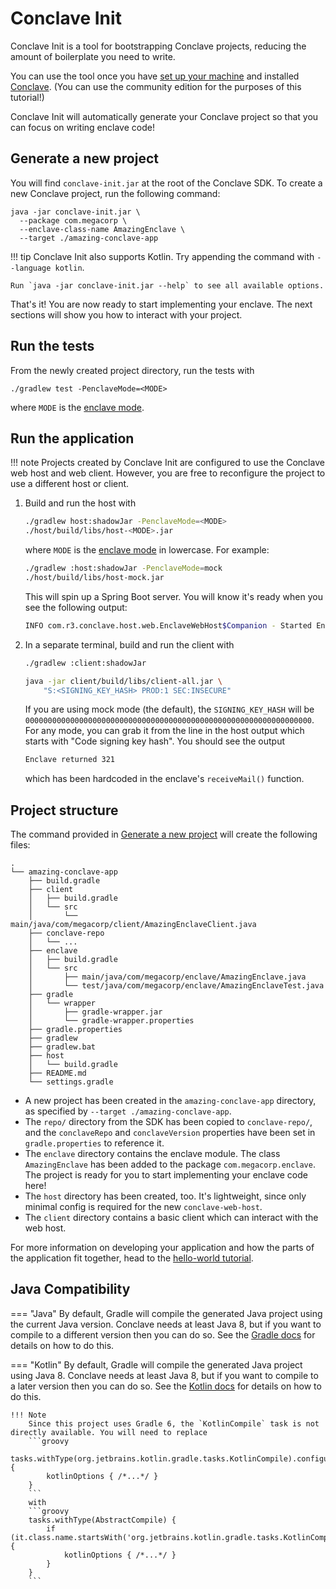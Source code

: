 # Conclave Init

Conclave Init is a tool for bootstrapping Conclave projects, reducing the amount of boilerplate you need to write.

You can use the tool once you have [set up your machine](system-requirements.md)
and installed [Conclave](https://conclave.net/get-conclave/). (You can use the community edition for the purposes of
this tutorial!)

Conclave Init will automatically generate your Conclave project so that you can focus on writing enclave code!

## Generate a new project

You will find `conclave-init.jar` at the root of the Conclave SDK. To create a new Conclave project, run the following
command:

```shell
java -jar conclave-init.jar \
  --package com.megacorp \
  --enclave-class-name AmazingEnclave \
  --target ./amazing-conclave-app
```

!!! tip
    Conclave Init also supports Kotlin. Try appending the command with `--language kotlin`.

    Run `java -jar conclave-init.jar --help` to see all available options.

That's it! You are now ready to start implementing your enclave. The next sections will show you how to interact with
your project.

## Run the tests

From the newly created project directory, run the tests with

```
./gradlew test -PenclaveMode=<MODE>
```

where `MODE` is the [enclave mode](enclave-modes.md).

## Run the application

!!! note
    Projects created by Conclave Init are configured to use the Conclave web host and web client. However, you are
    free to reconfigure the project to use a different host or client.

1. Build and run the host with
   ```bash
   ./gradlew host:shadowJar -PenclaveMode=<MODE>
   ./host/build/libs/host-<MODE>.jar
   ```
   where `MODE` is the [enclave mode](enclave-modes.md) in lowercase. For example:
   ```bash
   ./gradlew :host:shadowJar -PenclaveMode=mock
   ./host/build/libs/host-mock.jar
   ```
   This will spin up a Spring Boot server. You will know it's ready when you see the following output:
   ```bash
   INFO com.r3.conclave.host.web.EnclaveWebHost$Companion - Started EnclaveWebHost.Companion in <SECONDS> seconds
   ```

5. In a separate terminal, build and run the client with
   ```bash
   ./gradlew :client:shadowJar
   
   java -jar client/build/libs/client-all.jar \
       "S:<SIGNING_KEY_HASH> PROD:1 SEC:INSECURE"
   ```
   If you are using mock mode (the default), the `SIGNING_KEY_HASH` will be
   `0000000000000000000000000000000000000000000000000000000000000000`. For any mode, you can grab it from the line in
   the host output which starts with "Code signing key hash". You should see the output
   ```bash
   Enclave returned 321
   ```
   which has been hardcoded in the enclave's `receiveMail()` function.

## Project structure

The command provided in [Generate a new project](#generate-a-new-project) will create the following files:

```
.
└── amazing-conclave-app
    ├── build.gradle
    ├── client
    │   ├── build.gradle
    │   └── src
    │       └── main/java/com/megacorp/client/AmazingEnclaveClient.java
    ├── conclave-repo
    │   └── ...
    ├── enclave
    │   ├── build.gradle
    │   └── src
    │       ├── main/java/com/megacorp/enclave/AmazingEnclave.java
    │       └── test/java/com/megacorp/enclave/AmazingEnclaveTest.java
    ├── gradle
    │   └── wrapper
    │       ├── gradle-wrapper.jar
    │       └── gradle-wrapper.properties
    ├── gradle.properties
    ├── gradlew
    ├── gradlew.bat
    ├── host
    │   └── build.gradle
    ├── README.md
    └── settings.gradle

```

- A new project has been created in the `amazing-conclave-app` directory, as specified
  by `--target ./amazing-conclave-app`.
- The `repo/` directory from the SDK has been copied to `conclave-repo/`, and the `conclaveRepo` and `conclaveVersion`
  properties have been set in `gradle.properties` to reference it.
- The `enclave` directory contains the enclave module. The class `AmazingEnclave` has been added to the
  package `com.megacorp.enclave`. The project is ready for you to start implementing your enclave code here!
- The `host` directory has been created, too. It's lightweight, since only minimal config is required for the
  new `conclave-web-host`.
- The `client` directory contains a basic client which can interact with the web host.

For more information on developing your application and how the parts of the application fit together, head to
the [hello-world tutorial](writing-hello-world.md).

## Java Compatibility

=== "Java"
    By default, Gradle will compile the generated Java project using the current Java version. Conclave needs at least Java
    8, but if you want to compile to a different version then you can do so. See
    the [Gradle docs](https://docs.gradle.org/current/userguide/building_java_projects.html#sec:java_cross_compilation)
    for details on how to do this.

=== "Kotlin"
    By default, Gradle will compile the generated Java project using Java 8. Conclave needs at least Java 8, but if you want
    to compile to a later version then you can do so. See
    the [Kotlin docs](https://docs.gradle.org/current/userguide/building_java_projects.html#sec:java_cross_compilation)
    for details on how to do this.

    !!! Note
        Since this project uses Gradle 6, the `KotlinCompile` task is not directly available. You will need to replace
        ```groovy
        tasks.withType(org.jetbrains.kotlin.gradle.tasks.KotlinCompile).configureEach {
            kotlinOptions { /*...*/ }
        }
        ```
        with
        ```groovy
        tasks.withType(AbstractCompile) {
            if (it.class.name.startsWith('org.jetbrains.kotlin.gradle.tasks.KotlinCompile')) {
                kotlinOptions { /*...*/ }
            }
        }
        ```
